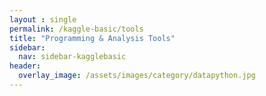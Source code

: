 ```yaml
---
layout : single
permalink: /kaggle-basic/tools
title: "Programming & Analysis Tools"
sidebar:
  nav: sidebar-kagglebasic
header:
  overlay_image: /assets/images/category/datapython.jpg
---
```

